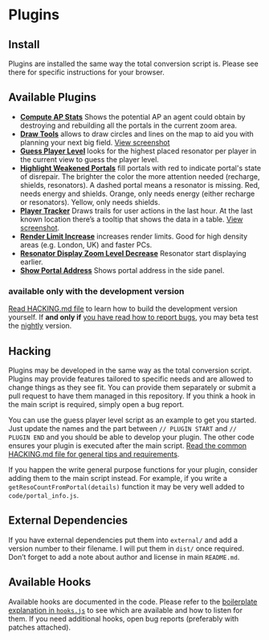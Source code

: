 Plugins
=======

Install
-------
Plugins are installed the same way the total conversion script is. Please see there for specific instructions for your browser.


Available Plugins
-----------------

- [**Compute AP Stats**](https://raw.github.com/breunigs/ingress-intel-total-conversion/gh-pages/plugins/compute-ap-stats.user.js) Shows the potential AP an agent could obtain by destroying and rebuilding all the portals in the current zoom area.
- [**Draw Tools**](https://raw.github.com/breunigs/ingress-intel-total-conversion/gh-pages/plugins/draw-tools.user.js) allows to draw circles and lines on the map to aid you with planning your next big field. [View screenshot](http://breunigs.github.com/ingress-intel-total-conversion/screenshots/plugin_draw_tools.png)
- [**Guess Player Level**](https://raw.github.com/breunigs/ingress-intel-total-conversion/gh-pages/plugins/guess-player-levels.user.js) looks for the highest placed resonator per player in the current view to guess the player level.
- [**Highlight Weakened Portals**](https://raw.github.com/breunigs/ingress-intel-total-conversion/gh-pages/plugins/show-portal-weakness.user.js) fill portals with red to indicate portal's state of disrepair. The brighter the color the more attention needed (recharge, shields, resonators). A dashed portal means a resonator is missing.   Red, needs energy and shields. Orange, only needs energy (either recharge or resonators). Yellow, only needs shields.
- [**Player Tracker**](https://raw.github.com/breunigs/ingress-intel-total-conversion/gh-pages/plugins/player-tracker.user.js) Draws trails for user actions in the last hour. At the last known location there’s a tooltip that shows the data in a table. [View screenshot](http://breunigs.github.com/ingress-intel-total-conversion/screenshots/plugin_player_tracker.png).
- [**Render Limit Increase**](https://raw.github.com/breunigs/ingress-intel-total-conversion/gh-pages/plugins/render-limit-increase.user.js) increases render limits. Good for high density areas (e.g. London, UK) and faster PCs.
- [**Resonator Display Zoom Level Decrease**](https://raw.github.com/breunigs/ingress-intel-total-conversion/gh-pages/plugins/resonator-display-zoom-level-decrease.user.js) Resonator start displaying earlier.
- [**Show Portal Address**](https://raw.github.com/breunigs/ingress-intel-total-conversion/gh-pages/plugins/show-address.user.js) Shows portal address in the side panel.

### available only with the development version

[Read HACKING.md file](https://github.com/breunigs/ingress-intel-total-conversion/blob/gh-pages/HACKING.md#hacking) to learn how to build the development version yourself. If **and only if** [you have read how to report bugs](https://github.com/breunigs/ingress-intel-total-conversion/blob/gh-pages/HACKING.md#how-do-i-report-bugs), you may beta test the [nightly](https://www.dropbox.com/sh/lt9p0s40kt3cs6m/3xzpyiVBnF) version.





Hacking
-------

Plugins may be developed in the same way as the total conversion script. Plugins may provide features tailored to specific needs and are allowed to change things as they see fit. You can provide them separately or submit a pull request to have them managed in this repository.
If you think a hook in the main script is required, simply open a bug report.

You can use the guess player level script as an example to get you started. Just update the names and the part between `// PLUGIN START` and  `// PLUGIN END` and you should be able to develop your plugin. The other code ensures your plugin is executed after the main script. [Read the common HACKING.md file for general tips and requirements](https://github.com/breunigs/ingress-intel-total-conversion/blob/gh-pages/HACKING.md#hacking).

If you happen the write general purpose functions for your plugin, consider adding them to the main script instead. For example, if you write a `getResoCountFromPortal(details)` function it may be very well added to `code/portal_info.js`.

External Dependencies
---------------------

If you have external dependencies put them into `external/` and add a version number to their filename. I will put them in `dist/` once required. Don’t forget to add a note about author and license in main `README.md`.


Available Hooks
---------------

Available hooks are documented in the code. Please refer to the [boilerplate explanation in `hooks.js`](https://raw.github.com/breunigs/ingress-intel-total-conversion/gh-pages/code/hooks.js) to see which are available and how to listen for them. If you need additional hooks, open bug reports (preferably with patches attached).
